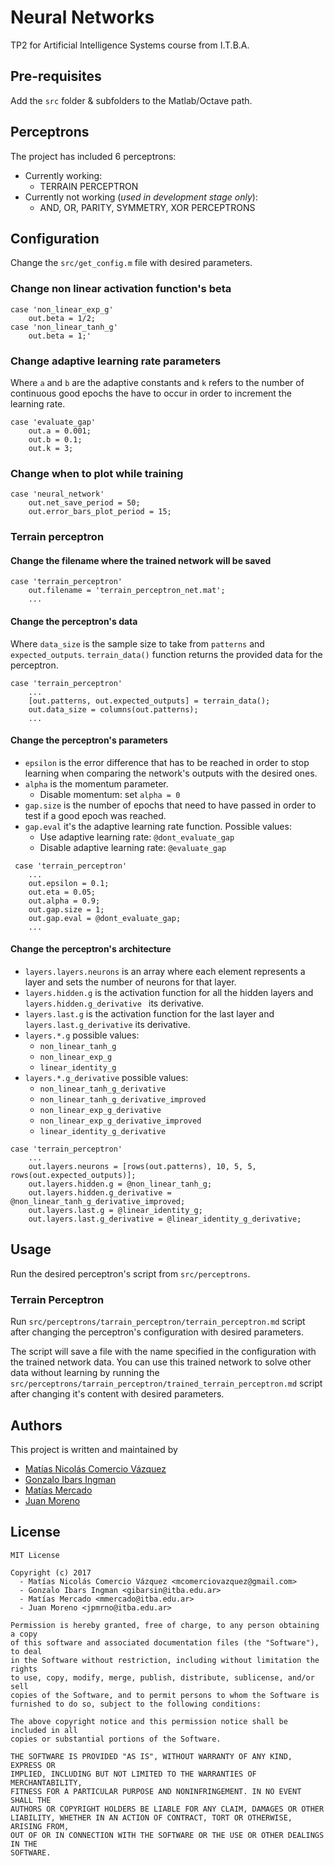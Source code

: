 # Neural Networks
TP2 for Artificial Intelligence Systems course from I.T.B.A.

## Pre-requisites
Add the `src` folder & subfolders to the Matlab/Octave path.

## Perceptrons

The project has included 6 perceptrons:

- Currently working:
  - TERRAIN PERCEPTRON
- Currently not working (_used in development stage only_):
  - AND, OR, PARITY, SYMMETRY, XOR PERCEPTRONS

## Configuration

Change the `src/get_config.m` file with desired parameters.

### Change non linear activation function's **beta**

```
case 'non_linear_exp_g'
    out.beta = 1/2;
case 'non_linear_tanh_g'
    out.beta = 1;'
```

### Change adaptive learning rate parameters

Where `a` and `b` are the adaptive constants and `k` refers to the number of continuous good epochs the have to occur in order to increment the learning rate.

```
case 'evaluate_gap'
    out.a = 0.001;
    out.b = 0.1;
    out.k = 3;
```

### Change when to plot while training

```
case 'neural_network'
    out.net_save_period = 50;
    out.error_bars_plot_period = 15;
```

### Terrain perceptron

#### Change the filename where the trained network will be saved

```
case 'terrain_perceptron'
    out.filename = 'terrain_perceptron_net.mat';
    ...
```

#### Change the perceptron's data

Where `data_size` is the sample size to take from `patterns` and `expected_outputs`. `terrain_data()` function returns the provided data for the perceptron.

```
case 'terrain_perceptron'
    ...
    [out.patterns, out.expected_outputs] = terrain_data();
    out.data_size = columns(out.patterns);
    ...
```

#### Change the perceptron's parameters

- `epsilon` is the error difference that has to be reached in order to stop learning when comparing the network's outputs with the desired ones.
- `alpha` is the momentum parameter.
    - Disable momentum: set `alpha = 0`
- `gap.size` is the number of epochs that need to have passed in order to test if a good epoch was reached.
- `gap.eval` it's the adaptive learning rate function. Possible values:
    - Use adaptive learning rate: `@dont_evaluate_gap`
    - Disable adaptive learning rate: `@evaluate_gap`

```
 case 'terrain_perceptron'
    ...
    out.epsilon = 0.1;
    out.eta = 0.05;
    out.alpha = 0.9;
    out.gap.size = 1;
    out.gap.eval = @dont_evaluate_gap;
    ...
```

#### Change the perceptron's architecture

- `layers.layers.neurons` is an array where each element represents a layer and sets the number of neurons for that layer.
- `layers.hidden.g` is the activation function for all the hidden layers and `layers.hidden.g_derivative ` its derivative.
- `layers.last.g` is the activation function for the last layer and `layers.last.g_derivative` its derivative. 
- `layers.*.g` possible values:
    - `non_linear_tanh_g`
    - `non_linear_exp_g`
    - `linear_identity_g`
- `layers.*.g_derivative` possible values:
    - `non_linear_tanh_g_derivative`
    - `non_linear_tanh_g_derivative_improved`
    - `non_linear_exp_g_derivative`
    - `non_linear_exp_g_derivative_improved`
    - `linear_identity_g_derivative`

```
case 'terrain_perceptron'
    ...
    out.layers.neurons = [rows(out.patterns), 10, 5, 5, rows(out.expected_outputs)];
    out.layers.hidden.g = @non_linear_tanh_g;
    out.layers.hidden.g_derivative = @non_linear_tanh_g_derivative_improved;
    out.layers.last.g = @linear_identity_g;
    out.layers.last.g_derivative = @linear_identity_g_derivative;
```

## Usage

Run the desired perceptron's script from `src/perceptrons`.

### Terrain Perceptron

Run `src/perceptrons/tarrain_perceptron/terrain_perceptron.md` script after changing the perceptron's configuration with desired parameters.

The script will save a file with the name specified in the configuration with the trained network data. You can use this trained network to solve other data without learning by running the `src/perceptrons/tarrain_perceptron/trained_terrain_perceptron.md` script after changing it's content with desired parameters.

## Authors
This project is written and maintained by

- [Matías Nicolás Comercio Vázquez](https://github.com/MatiasComercio)
- [Gonzalo Ibars Ingman](https://github.com/gibarsin)
- [Matías Mercado](https://github.com/MatiasMercado)
- [Juan Moreno](https://github.com/jpmrno)

## License
    MIT License

    Copyright (c) 2017
      - Matías Nicolás Comercio Vázquez <mcomerciovazquez@gmail.com>
      - Gonzalo Ibars Ingman <gibarsin@itba.edu.ar>
      - Matías Mercado <mmercado@itba.edu.ar>
      - Juan Moreno <jpmrno@itba.edu.ar>

    Permission is hereby granted, free of charge, to any person obtaining a copy
    of this software and associated documentation files (the "Software"), to deal
    in the Software without restriction, including without limitation the rights
    to use, copy, modify, merge, publish, distribute, sublicense, and/or sell
    copies of the Software, and to permit persons to whom the Software is
    furnished to do so, subject to the following conditions:

    The above copyright notice and this permission notice shall be included in all
    copies or substantial portions of the Software.

    THE SOFTWARE IS PROVIDED "AS IS", WITHOUT WARRANTY OF ANY KIND, EXPRESS OR
    IMPLIED, INCLUDING BUT NOT LIMITED TO THE WARRANTIES OF MERCHANTABILITY,
    FITNESS FOR A PARTICULAR PURPOSE AND NONINFRINGEMENT. IN NO EVENT SHALL THE
    AUTHORS OR COPYRIGHT HOLDERS BE LIABLE FOR ANY CLAIM, DAMAGES OR OTHER
    LIABILITY, WHETHER IN AN ACTION OF CONTRACT, TORT OR OTHERWISE, ARISING FROM,
    OUT OF OR IN CONNECTION WITH THE SOFTWARE OR THE USE OR OTHER DEALINGS IN THE
    SOFTWARE.
